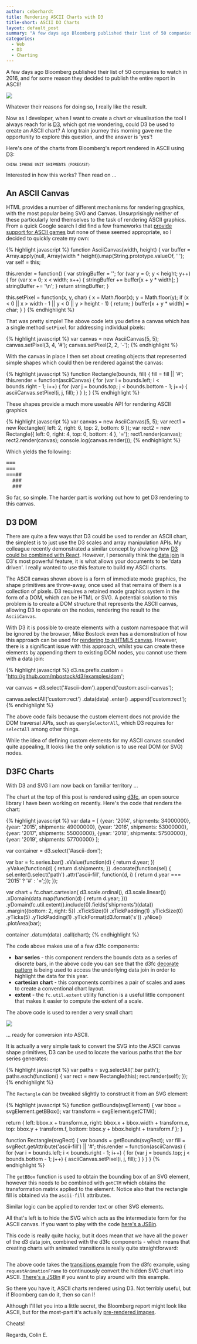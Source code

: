 ```yaml
---
author: ceberhardt
title: Rendering ASCII Charts with D3
title-short: ASCII D3 Charts
layout: default_post
summary: "A few days ago Bloomberg published their list of 50 companies to watch in 2016, and for some reason they decided to publish the entire report in ASCII! I thought it would be a bit of fun to see if I could use D3 to create my own ASCI charts"
categories:
  - Web
  - D3
  - Charting
---
```


<link href="https://cdnjs.cloudflare.com/ajax/libs/d3fc/5.0.0/d3fc.min.css" rel="stylesheet"/>
<style>
pre.no-background {
  font-size: 10px;
  background-color: transparent;
  border: 0;
  margin: 0;
}

svg text {
  font-size: 2px;
}

svg {
  overflow: hidden !important;
}

#ascii-dom-2 svg,

#ascii-dom svg {
  width: 0;
  height: 0;
  overflow: hidden;
}
</style>

A few days ago Bloomberg published their list of 50 companies to watch in 2016, and for some reason they decided to publish the entire report in ASCII!

<a href="http://www.bloomberg.com/graphics/year-ahead-2016/"><img src="{{ site.github.url }}/ceberhardt/assets/d3-ascii/Bloomberg.png" /></a>

Whatever their reasons for doing so, I really like the result.

Now as I developer, when I want to create a chart or visualisation the tool I always reach for is <a href="http://d3js.org">D3</a>, which got me wondering, could D3 be used to create an ASCII chart? A long train journey this morning gave me the opportunity to explore this question, and the answer is 'yes'!

Here's one of the charts from Bloomberg's report rendered in ASCII using D3:

<pre class='no-background'>CHINA IPHONE UNIT SHIPMENTS (FORECAST)</pre>
<pre class='no-background' id='ascii-output'></pre>
<div id='ascii-dom'></div>

Interested in how this works? Then read on ...

## An ASCII Canvas

HTML provides a number of different mechanisms for rendering graphics, with the most popular being SVG and Canvas. Unsurprisingly neither of these particularly lend themselves to the task of rendering ASCII graphics. From a quick Google search I did find a few frameworks that [provide support for ASCII games](http://gamedev.stackexchange.com/questions/51788/good-technological-solutions-to-build-an-ascii-map-and-moving-characters-in-a-br) but none of these seemed appropriate, so I decided to quickly create my own:

{% highlight javascript %}
function AsciiCanvas(width, height) {
  var buffer = Array.apply(null, Array(width * height)).map(String.prototype.valueOf, ' ');
  var self = this;

  this.render = function() {
    var stringBuffer = '';
    for (var y = 0; y < height; y++) {
      for (var x = 0; x < width; x++) {
        stringBuffer += buffer[x + y * width];
      }
      stringBuffer += '\n';
    }
    return stringBuffer;
  }

  this.setPixel = function(x, y, char) {
    x = Math.floor(x);
    y = Math.floor(y);
    if (x < 0 || x > width - 1 ||
      y < 0 || y > height - 1) {
      return;
    }
    buffer[x + y * width] = char;
  }
}
{% endhighlight %}

That was pretty simple! The above code lets you define a canvas which has a single method `setPixel` for addressing individual pixels:

{% highlight javascript %}
var canvas = new AsciiCanvas(5, 5);
canvas.setPixel(3, 4, '#');
canvas.setPixel(2, 2, '-');
{% endhighlight %}

With the canvas in place I then set about creating objects that represented simple shapes which could then be rendered against the canvas:

{% highlight javascript %}
function Rectangle(bounds, fill) {
  fill = fill || '#';
  this.render = function(asciiCanvas) {
    for (var i = bounds.left; i < bounds.right - 1; i++) {
      for (var j = bounds.top; j < bounds.bottom - 1; j++) {
        asciiCanvas.setPixel(i, j, fill);
      }
    }
  };
}
{% endhighlight %}

These shapes provide a much more useable API for rendering ASCII graphics

{% highlight javascript %}
var canvas = new AsciiCanvas(5, 5);
var rect1 = new Rectangle({
  left: 2, right: 6, top: 2, bottom: 6
});
var rect2 = new Rectangle({
  left: 0, right: 4, top: 0, bottom: 4
}, '=');
rect1.render(canvas);
rect2.render(canvas);
console.log(canvas.render());
{% endhighlight %}

Which yields the following:

<pre>
===  
===  
===##
  ###
  ###
</pre>

So far, so simple. The harder part is working out how to get D3 rendering to this canvas.

## D3 DOM

There are quite a few ways that D3 could be used to render an ASCII chart, the simplest is to just use the D3 scales and array manipulation APIs. My colleague recently demonstrated a similar concept by showing how [D3 could be combined with React](http://blog.scottlogic.com/2015/09/03/d3-without-d3.html). However, I personally think the [data join](http://bost.ocks.org/mike/join/) is D3's most powerful feature, it is what allows your documents to be 'data driven'. I really wanted to use this feature to build my ASCII charts.

The ASCII canvas shown above is a form of immediate mode graphics, the shape primitives are throw-away, once used all that remains of them is a collection of pixels. D3 requires a retained mode graphics system in the form of a DOM, which can be HTML or SVG. A potential solution to this problem is to create a DOM structure that represents the ASCII canvas, allowing D3 to operate on the nodes, rendering the result to the `AsciiCanvas`.

With D3 it is possible to create elements with a custom namespace that will be ignored by the browser, Mike Bostock even has a demonstration of how this approach can be used for [rendering to a HTML5 canvas](http://bl.ocks.org/mbostock/1276463). However, there is a significant issue with this approach, whilst you can create these elements by appending them to existing DOM nodes, you cannot use them with a data join:

{% highlight javascript %}
d3.ns.prefix.custom = 'http://github.com/mbostock/d3/examples/dom';

var canvas = d3.select('#ascii-dom').append('custom:ascii-canvas');

canvas.selectAll('custom:rect')
  .data(data)
  .enter()
  .append('custom:rect');
{% endhighlight %}

The above code fails because the custom element does not provide the DOM traversal APIs, such as `querySelectorAll`, which D3 requires for `selectAll` among other things.

While the idea of defining custom elements for my ASCII canvas sounded quite appealing, It looks like the only solution is to use real DOM (or SVG) nodes.

## D3FC Charts

With D3 and SVG I am now back on familiar territory ...

The chart at the top of this post is rendered using [d3fc](http://d3fc.io), an open source library I have been working on recently. Here's the code that renders the chart:

{% highlight javascript %}
var data = [
  {year: '2014', shipments: 34000000},
  {year: '2015', shipments: 49000000},
  {year: '2016', shipments: 53000000},
  {year: '2017', shipments: 55000000},
  {year: '2018', shipments: 57500000},
  {year: '2019', shipments: 57700000}
];

var container = d3.select('#ascii-dom');

var bar = fc.series.bar()
  .xValue(function(d) { return d.year; })
  .yValue(function(d) { return d.shipments; })
  .decorate(function(sel) {
    sel.enter().select('path')
      .attr('ascii-fill', function(d, i) { return d.year === '2015' ? '#' : '=';});
  });

var chart = fc.chart.cartesian(
    d3.scale.ordinal(),
    d3.scale.linear())
.xDomain(data.map(function(d) { return d.year; }))
.yDomain(fc.util.extent().include(0).fields('shipments')(data))
.margin({bottom: 2, right: 5})
.xTickSize(0)
.xTickPadding(1)
.yTickSize(0)
.yTicks(5)
.yTickPadding(1)
.yTickFormat(d3.format('s'))
.yNice()
.plotArea(bar);

container
  .datum(data)
  .call(chart);
{% endhighlight %}

The code above makes use of a few d3fc components:

 + **bar series** - this component renders the bounds data as a series of discrete bars, in the above code you can see that the d3fc [decorate pattern](https://d3fc.io/introduction/decorate-pattern.html) is being used to access the underlying data join in order to highlight the data for this year.
 + **cartesian chart** - this components combines a pair of scales and axes to create a conventional chart layout.
 + **extent** - the `fc.util.extent` utility function is a useful little component that makes it easier to compute the extent of a scale.

The above code is used to render a very small chart:

<img src="{{ site.github.url }}/ceberhardt/assets/d3-ascii/LittleChart.png" />

... ready for conversion into ASCII.

It is actually a very simple task to convert the SVG into the ASCII canvas shape primitives, D3 can be used to locate the various paths that the bar series generates:

{% highlight javascript %}
var paths = svg.selectAll('.bar path');
paths.each(function() {
  var rect = new Rectangle(this);
  rect.render(self);
});
{% endhighlight %}

The `Rectangle` can be tweaked slightly to construct it from an SVG element:

{% highlight javascript %}
function getBounds(svgElement) {
  var bbox = svgElement.getBBox();
  var transform = svgElement.getCTM();

  return {
    left: bbox.x + transform.e,
    right: bbox.x + bbox.width + transform.e,
    top: bbox.y + transform.f,
    bottom: bbox.y + bbox.height + transform.f
  };
}

function Rectangle(svgRect) {
  var bounds = getBounds(svgRect);
  var fill = svgRect.getAttribute('ascii-fill') || '#';
  this.render = function(asciiCanvas) {
    for (var i = bounds.left; i < bounds.right - 1; i++) {
      for (var j = bounds.top; j < bounds.bottom - 1; j++) {
        asciiCanvas.setPixel(i, j, fill);
      }
    }
  }
}
{% endhighlight %}

The `getBBox` function is used to obtain the bounding box of an SVG element, however this needs to be combined with `getCTM` which obtains the transformation matrix applied to the element. Notice also that the rectangle fill is obtained via the `ascii-fill` attributes.

Similar logic can be applied to render text or other SVG elements.

All that's left is to hide the SVG which acts as the intermediate form for the ASCII canvas. If you want to play with the code [here's a JSBin](https://jsbin.com/binucecovu/edit?js,output).

This code is really quite hacky, but it does mean that we have all the power of the d3 data join, combined with the d3fc components - which means that creating charts with animated transitions is really quite straightforward:

<pre class='no-background' id='ascii-output-2'></pre>
<div id='ascii-dom-2'></div>

The above code takes the [transitions example](https://d3fc.io/introduction/transitions.html) from the d3fc example, using `requestAnimationFrame` to continuously convert the hidden SVG chart into ASCII. [There's a JSBin](https://jsbin.com/xocovidive/1/edit?js,output) if you want to play around with this example.

So there you have it, ASCII charts rendered using D3. Not terribly useful, but if Bloomberg can do it, then so can I!

Although I'll let you into a little secret, the Bloomberg report might look like ASCII, but for the most-part it's actually [pre-rendered images](http://www.bloomberg.com/graphics/year-ahead-2016/img/tya-03.png).

Cheats!

Regards, Colin E.

<script src="https://cdnjs.cloudflare.com/ajax/libs/d3fc/5.0.0/d3fc.bundle.min.js"></script>
<script src="{{ site.github.url }}/ceberhardt/assets/d3-ascii/d3-ascii.js"></script>
